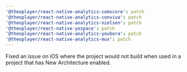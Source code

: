 ```yaml
---
'@theoplayer/react-native-analytics-comscore': patch
'@theoplayer/react-native-analytics-conviva': patch
'@theoplayer/react-native-analytics-nielsen': patch
'@theoplayer/react-native-yospace': patch
'@theoplayer/react-native-analytics-youbora': patch
'@theoplayer/react-native-analytics-mux': patch
---
```


Fixed an issue on iOS where the project would not build when used in a project that has New Architecture enabled.

